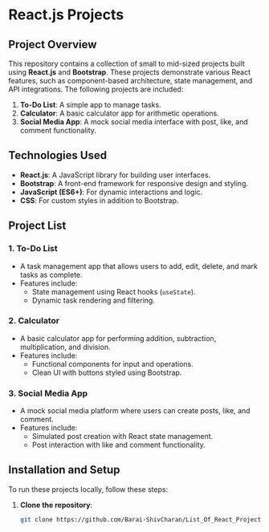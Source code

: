 # React.js Projects

## Project Overview

This repository contains a collection of small to mid-sized projects built using **React.js** and **Bootstrap**. These projects demonstrate various React features, such as component-based architecture, state management, and API integrations. The following projects are included:

1. **To-Do List**: A simple app to manage tasks.
2. **Calculator**: A basic calculator app for arithmetic operations.
3. **Social Media App**: A mock social media interface with post, like, and comment functionality.

## Technologies Used

- **React.js**: A JavaScript library for building user interfaces.
- **Bootstrap**: A front-end framework for responsive design and styling.
- **JavaScript (ES6+)**: For dynamic interactions and logic.
- **CSS**: For custom styles in addition to Bootstrap.

## Project List

### 1. To-Do List

- A task management app that allows users to add, edit, delete, and mark tasks as complete.
- Features include:
  - State management using React hooks (`useState`).
  - Dynamic task rendering and filtering.
  
### 2. Calculator

- A basic calculator app for performing addition, subtraction, multiplication, and division.
- Features include:
  - Functional components for input and operations.
  - Clean UI with buttons styled using Bootstrap.

### 3. Social Media App

- A mock social media platform where users can create posts, like, and comment.
- Features include:
  - Simulated post creation with React state management.
  - Post interaction with like and comment functionality.

## Installation and Setup

To run these projects locally, follow these steps:

1. **Clone the repository**:
   ```bash
   git clone https://github.com/Barai-ShivCharan/List_Of_React_Projects.git
